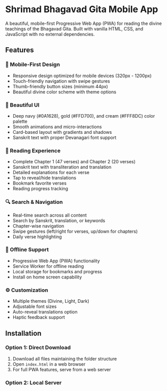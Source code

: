 # Shrimad Bhagavad Gita Mobile App

A beautiful, mobile-first Progressive Web App (PWA) for reading the divine teachings of the Bhagavad Gita. Built with vanilla HTML, CSS, and JavaScript with no external dependencies.

## Features

### 📱 Mobile-First Design
- Responsive design optimized for mobile devices (320px - 1200px)
- Touch-friendly navigation with swipe gestures
- Thumb-friendly button sizes (minimum 44px)
- Beautiful divine color scheme with theme options

### 🎨 Beautiful UI
- Deep navy (#0A1628), gold (#FFD700), and cream (#FFF8DC) color palette
- Smooth animations and micro-interactions
- Card-based layout with gradients and shadows
- Sanskrit text with proper Devanagari font support

### 📖 Reading Experience
- Complete Chapter 1 (47 verses) and Chapter 2 (20 verses)
- Sanskrit text with transliteration and translation
- Detailed explanations for each verse
- Tap to reveal/hide translations
- Bookmark favorite verses
- Reading progress tracking

### 🔍 Search & Navigation
- Real-time search across all content
- Search by Sanskrit, translation, or keywords
- Chapter-wise navigation
- Swipe gestures (left/right for verses, up/down for chapters)
- Daily verse highlighting

### 💾 Offline Support
- Progressive Web App (PWA) functionality
- Service Worker for offline reading
- Local storage for bookmarks and progress
- Install on home screen capability

### ⚙️ Customization
- Multiple themes (Divine, Light, Dark)
- Adjustable font sizes
- Auto-reveal translations option
- Haptic feedback support

## Installation

### Option 1: Direct Download
1. Download all files maintaining the folder structure
2. Open `index.html` in a web browser
3. For full PWA features, serve from a web server

### Option 2: Local Server
